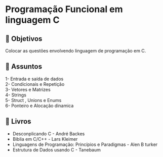 # Programação Funcional em linguagem C

 :large_blue_diamond: Objetivos
------------
Colocar as questões envolvendo linguagem de programação em C.

 :large_blue_diamond: Assuntos 
-----------
1- Entrada e saída de dados \
2- Condicionais e Repetição \
3- Vetores e Matrizes \
4- Strings \
5- Struct , Unions e Enums \
6- Ponteiro e Alocação dinamica 

 :large_blue_diamond: Livros 
------------
- Desconplicando C - André Backes
- Biblia em C/C++ - Lars Kleimer
- Linguagens de Programação: Princípios e Paradigmas - Alen B turker
- Estrutura de Dados usando C - Tanebaum
  


  

